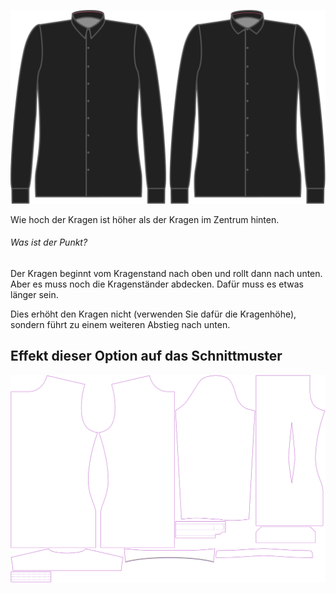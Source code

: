 ![Kragenrolle](collarroll.svg)

Wie hoch der Kragen ist höher als der Kragen im Zentrum hinten.

<Note>

###### Was ist der Punkt?

Der Kragen beginnt vom Kragenstand nach oben und rollt dann nach unten. Aber es muss noch die Kragenständer abdecken. Dafür muss es etwas länger sein.

Dies erhöht den Kragen nicht (verwenden Sie dafür die Kragenhöhe), sondern führt zu einem weiteren Abstieg nach unten.

</Note>

## Effekt dieser Option auf das Schnittmuster

![Dieses Bild zeigt den Effekt dieser Option, indem es mehrere Varianten überlagert, die einen anderen Wert für diese Option haben](simon_collarroll_sample.svg "Effekt dieser Option auf das Schnittmuster")
